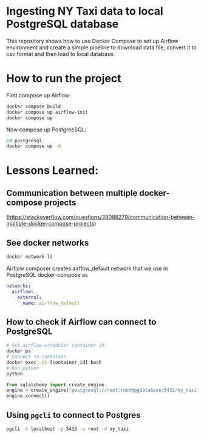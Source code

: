 # Ingesting NY Taxi data to local PostgreSQL database

This repository shows how to use Docker Compose to set up Airflow environment and create a simple pipeline to download data file, convert it to csv format and then load to local database.

# How to run the project

First compose up Airflow:

```bash
docker compose build
docker compose up airflow-init
docker compose up
```

Now compose up PostgreeSQL:

```bash
cd postgresql
docker compose up -d
```

# Lessons Learned:

## Communication between multiple docker-compose projects
(https://stackoverflow.com/questions/38088279/communication-between-multiple-docker-compose-projects)

## See docker networks
```bash
docker network ls
```
Airflow composer creates airflow_default network that we use in PostgreSQL docker-compose as

```yaml
networks:
  airflow:
    external:
      name: airflow_default
```

## How to check if Airflow can connect to PostgreSQL

```bash
# Get airflow-scheduler container id
docker ps
# Connect to container
docker exec -it [container id] bash
# Run python
python
```

```python
from sqlalchemy import create_engine
engine = create_engine("postgresql://root:root@pgdatabase:5432/ny_taxi")
engine.connect()
```

## Using `pgcli` to connect to Postgres

```bash
pgcli -h localhost -p 5432 -u root -d ny_taxi
```